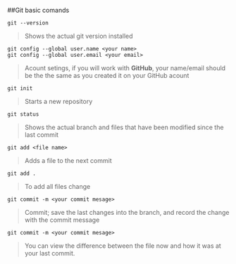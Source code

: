 ##Git basic comands

```
git --version
```
>Shows the actual git version installed

```
git config --global user.name <your name>
git config --global user.email <your email>
```
>Acount setings, if you will work with **GitHub**, your name/email should be the the same as you created it on your GitHub acount

```
git init
```
>Starts a new repository

```
git status
```
>Shows the actual branch and files that have been modified since the last commit

```
git add <file name>
```
>Adds a file to the next commit

```
git add .
```
>To add all files change

```
git commit -m <your commit mesage>
```
>Commit; save the last changes into the branch, and record the change with the commit message

```
git commit -m <your commit mesage>
```
>You can view the difference between the file now and how it was at your last commit.







